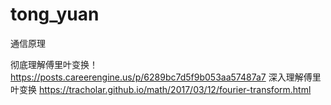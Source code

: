 # tong_yuan
通信原理


彻底理解傅里叶变换！https://posts.careerengine.us/p/6289bc7d5f9b053aa57487a7
深入理解傅里叶变换  https://tracholar.github.io/math/2017/03/12/fourier-transform.html
